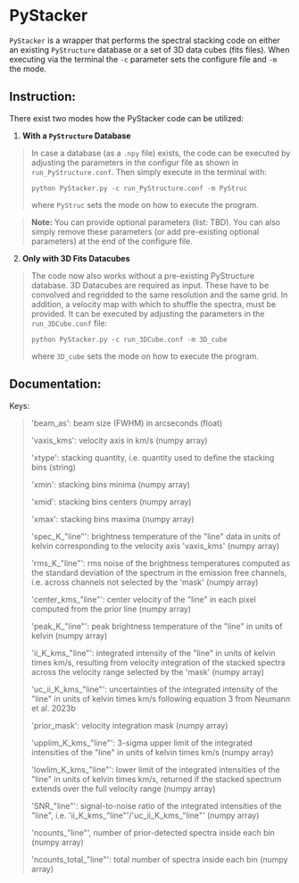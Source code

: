 # PyStacker

`PyStacker` is a wrapper that performs the spectral stacking code on either an existing `PyStructure` database or a set of 3D data cubes (fits files). When executing via the terminal the `-c` parameter sets the configure file and `-m` the mode.

## Instruction:

There exist two modes how the PyStacker code can be utilized:

1. **With a `PyStructure` Database**

> In case a database (as a `.npy` file) exists, the code can be executed by adjusting the parameters in the configur file as shown in `run_PyStructure.conf`. Then simply execute in the terminal with:
> ```
> python PyStacker.py -c run_PyStructure.conf -m PyStruc
> ```
> where `PyStruc` sets the mode on how to execute the program.

> **Note:** You can provide optional parameters (list: TBD). You can also simply remove these parameters (or add pre-existing optional parameters) at the end of the configure file.

2. **Only with 3D Fits Datacubes**
> The code now also works without a pre-existing PyStructure database. 3D Datacubes are required as input. These have to be convolved and regridded to the same resolution and the same grid. In addition, a velocity map with which to shuffle the spectra, must be provided. It can be executed by adjusting the parameters in the `run_3DCube.conf` file:
> ```
> python PyStacker.py -c run_3DCube.conf -m 3D_cube
> ```
> where `3D_cube` sets the mode on how to execute the program.

## Documentation:

Keys:

> 'beam_as': beam size (FWHM) in arcseconds (float)
> 
> 'vaxis_kms': velocity axis in km/s (numpy array) 
> 
> 'xtype': stacking quantity, i.e. quantity used to define the stacking bins (string)
> 
> 'xmin': stacking bins minima (numpy array)
> 
> 'xmid': stacking bins centers (numpy array)
> 
> 'xmax': stacking bins maxima (numpy array) 
> 
> 'spec_K_"line"': brightness temperature of the "line" data in units of kelvin corresponding to the velocity axis 'vaxis_kms' (numpy array)
> 
> 'rms_K_"line"': rms noise of the brightness temperatures computed as the standard deviation of the spectrum in the emission free channels, i.e. across channels not selected by the 'mask' (numpy array)
> 
> 'center_kms_"line"': center velocity of the "line" in each pixel computed from the prior line (numpy array)
> 
> 'peak_K_"line"': peak brightness temperature of the "line" in units of kelvin (numpy array)
> 
> 'ii_K_kms_"line"': integrated intensity of the "line" in units of kelvin times km/s, resulting from velocity integration of the stacked spectra across the velocity range selected by the 'mask' (numpy array)
> 
> 'uc_ii_K_kms_"line"': uncertainties of the integrated intensity of the "line" in units of kelvin times km/s following equation 3 from Neumann et al. 2023b
> 
> 'prior_mask': velocity integration mask (numpy array) 
> 
> 'upplim_K_kms_"line"': 3-sigma upper limit of the integrated intensities of the "line" in units of kelvin times km/s (numpy array)
> 
> 'lowlim_K_kms_"line"': lower limit of the integrated intensities of the "line" in units of kelvin times km/s, returned if the stacked spectrum extends over the full velocity range (numpy array)
> 
> 'SNR_"line"': signal-to-noise ratio of the integrated intensities of the "line", i.e. 'ii_K_kms_"line"'/'uc_ii_K_kms_"line"' (numpy array)
> 
> 'ncounts_"line"', number of prior-detected spectra inside each bin (numpy array)
> 
> 'ncounts_total_"line"': total number of spectra inside each bin (numpy array)
